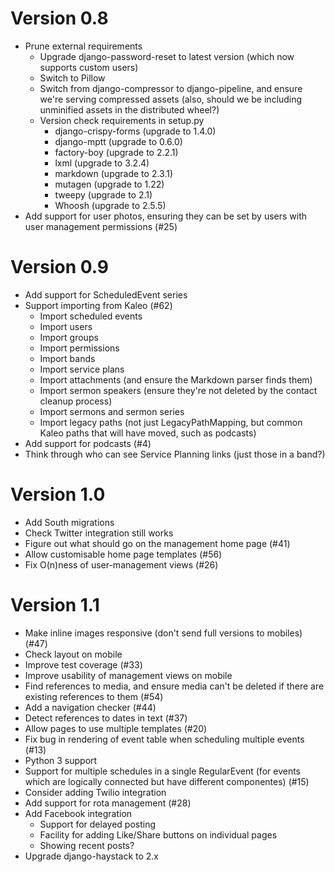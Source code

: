 Version 0.8
===========

- Prune external requirements
  - Upgrade django-password-reset to latest version (which now
    supports custom users)
  - Switch to Pillow
  - Switch from django-compressor to django-pipeline, and ensure we're
    serving compressed assets (also, should we be including unminified
    assets in the distributed wheel?)
  - Version check requirements in setup.py
    - django-crispy-forms (upgrade to 1.4.0)
    - django-mptt (upgrade to 0.6.0)
    - factory-boy (upgrade to 2.2.1)
    - lxml (upgrade to 3.2.4)
    - markdown (upgrade to 2.3.1)
    - mutagen (upgrade to 1.22)
    - tweepy (upgrade to 2.1)
    - Whoosh (upgrade to 2.5.5)
- Add support for user photos, ensuring they can be set by users with
  user management permissions (#25)

Version 0.9
===========

- Add support for ScheduledEvent series
- Support importing from Kaleo (#62)
  - Import scheduled events
  - Import users
  - Import groups
  - Import permissions
  - Import bands
  - Import service plans
  - Import attachments (and ensure the Markdown parser finds them)
  - Import sermon speakers (ensure they're not deleted by the contact
    cleanup process)
  - Import sermons and sermon series
  - Import legacy paths (not just LegacyPathMapping, but common Kaleo
    paths that will have moved, such as podcasts)
- Add support for podcasts (#4)
- Think through who can see Service Planning links (just those in a
  band?)

Version 1.0
===========

- Add South migrations
- Check Twitter integration still works
- Figure out what should go on the management home page (#41)
- Allow customisable home page templates (#56)
- Fix O(n)ness of user-management views (#26)

Version 1.1
===========

- Make inline images responsive (don't send full versions to mobiles)
  (#47)
- Check layout on mobile
- Improve test coverage (#33)
- Improve usability of management views on mobile
- Find references to media, and ensure media can't be deleted if there
  are existing references to them (#54)
- Add a navigation checker (#44)
- Detect references to dates in text (#37)
- Allow pages to use multiple templates (#20)
- Fix bug in rendering of event table when scheduling multiple events
  (#13)
- Python 3 support
- Support for multiple schedules in a single RegularEvent (for events
  which are logically connected but have different componentes) (#15)
- Consider adding Twilio integration
- Add support for rota management (#28)
- Add Facebook integration
  - Support for delayed posting
  - Facility for adding Like/Share buttons on individual pages
  - Showing recent posts?
- Upgrade django-haystack to 2.x
